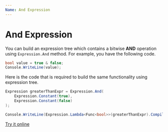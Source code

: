 ```yaml
---
Name: And Expression
---
```


# And Expression

You can build an expression tree which contains a bitwise **AND** operation using `Expression.And` method. For example, you have the following code.

```csharp
bool value = true & false;
Console.WriteLine(value);
```

Here is the code that is required to build the same functionality using expression tree. 

```csharp
Expression greaterThanExpr = Expression.And(
    Expression.Constant(true),
    Expression.Constant(false)
);

Console.WriteLine(Expression.Lambda<Func<bool>>(greaterThanExpr).Compile()());
```

[Try it online](https://dotnetfiddle.net/k5JbIq)